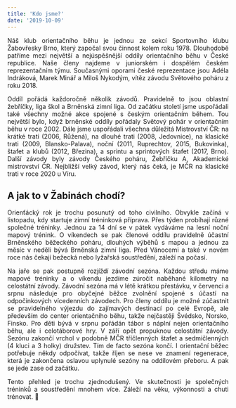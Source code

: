 ```yaml
---
title: 'Kdo jsme?'
date: '2019-10-09'
---
```

<style>
p {
  text-align: justify;
  text-justify: inter-word;
}
</style>

Náš klub orientačního běhu je jednou ze sekcí Sportovního klubu Žabovřesky Brno, který započal svou činnost kolem roku 1978. Dlouhodobě patříme mezi největší a nejúspěšnější oddíly orientačního běhu v České republice. Naše členy najdeme v juniorském i dospělém českém reprezentačním týmu. Současnými oporami české reprezentace jsou Adéla Indráková, Marek Minář a Miloš Nykodým, vítěz závodu Světového poháru z roku 2018.

Oddíl pořádá každoročně několik závodů. Pravidelně to jsou oblastní žebříčky, liga škol a Brněnská zimní liga. Od začátku století jsme uspořádali také všechny možné akce spojené s českým orientačním během. Tou největší bylo, když brněnské oddíly pořádaly Světový pohár v orientačním běhu v roce 2002. Dále jsme uspořádali všechna důležitá Mistrovství ČR: na krátké trati (2006, Růžená), na dlouhé trati (2008, Jedovnice), na klasické trati (2009, Blansko-Palava), noční (2011, Ruprechtov, 2015, Bukovinka), štafet a klubů (2012, Březina), a sprintu a sprintových štafet (2017, Brno). Další závody byly závody Českého poháru, Žebříčku A, Akademické mistrovství ČR. Nejbližší velký závod, který nás čeká, je MČR na klasické trati v roce 2020 u Víru.

## A jak to v Žabinách chodí?

Orienťácký rok je trochu posunutý od toho civilního. Obvykle začíná v listopadu, kdy startuje zimní tréninková příprava. Přes týden probíhají různé společné tréninky. Jednou za 14 dní se v pátek vydáváme na lesní noční mapový trénink. O víkendech se pak členové oddílu pravidelně účastní Brněnského běžeckého poháru, dlouhých výběhů s mapou a jednou za měsíc v neděli bývá Brněnská zimní liga. Před Vánocemi a také v novém roce nás čekají bežecká nebo lyžařská soustředění, záleží na počasí.

Na jaře se pak postupně rozjíždí závodní sezóna. Každou středu máme mapové tréninky a o víkendu jezdíme zúročit naběhané kilometry na celostátní závody. Závodní sezóna má v létě krátkou přestávku, v červenci a srpnu následuje pro obyčejné běžce zvolnění spojené s účastí na odpočinkových vícedenních závodech. Pro členy oddílu je možné zúčastnit se pravidelného výjezdu do zajímavých destinací po celé Evropě, ale především do center orientačního běhu, takže nejčastěji Švédsko, Norsko, Finsko. Pro děti bývá v srpnu pořádán tábor s náplní nejen orientačního běhu, ale i celotáborové hry. V září opět propuknou celostátní závody. Sezónu zakončí vrchol v podobně MČR tříčlenných štafet a sedmičlenných (4 kluci a 3 holky) družstev. Tím de facto sezóna končí. I orientační běžec potřebuje někdy odpočívat, takže říjen se nese ve znamení regenerace, která je zakončena oslavou uplynulé sezóny na oddílovém přeboru. A pak se jede zase od začátku.

Tento přehled je trochu zjednodušený. Ve skutečnosti je společných tréninků a soustředění mnohem více. Záleží na věku, výkonnosti a chuti trénovat. 🙂